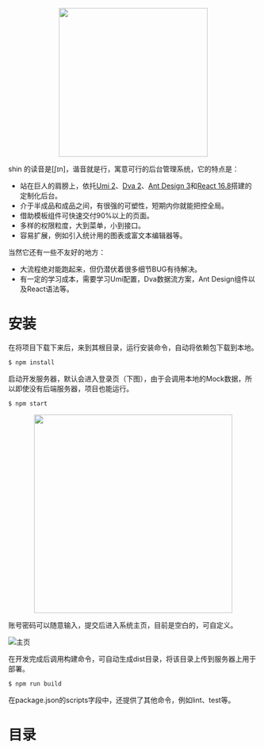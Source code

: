 <p align="center">
  <img src="https://github.com/pwstrick/shin-admin/blob/main/docs/assets/logo.png" width="300"/>
</p>

shin 的读音是[ʃɪn]，谐音就是行，寓意可行的后台管理系统，它的特点是：

* 站在巨人的肩膀上，依托[Umi 2](https://v2.umijs.org/zh/)、[Dva 2](https://dvajs.com/)、[Ant Design 3](https://3x.ant.design/index-cn)和[React 16.8](https://zh-hans.reactjs.org/)搭建的定制化后台。
* 介于半成品和成品之间，有很强的可塑性，短期内你就能把控全局。
* 借助模板组件可快速交付90%以上的页面。
* 多样的权限粒度，大到菜单，小到接口。
* 容易扩展，例如引入统计用的图表或富文本编辑器等。

当然它还有一些不友好的地方：

* 大流程绝对能跑起来，但仍潜伏着很多细节BUG有待解决。
* 有一定的学习成本，需要学习Umi配置，Dva数据流方案，Ant Design组件以及React语法等。

# 安装
在将项目下载下来后，来到其根目录，运行安装命令，自动将依赖包下载到本地。
```bash
$ npm install
```
启动开发服务器，默认会进入登录页（下图），由于会调用本地的Mock数据，所以即使没有后端服务器，项目也能运行。
```bash
$ npm start
```
<p align="center">
  <img src="https://github.com/pwstrick/shin-admin/blob/main/docs/assets/login.png" width="400"/>
</p>

账号密码可以随意输入，提交后进入系统主页，目前是空白的，可自定义。

![主页](https://github.com/pwstrick/shin-admin/blob/main/docs/assets/main.png)

在开发完成后调用构建命令，可自动生成dist目录，将该目录上传到服务器上用于部署。
```bash
$ npm run build
```
在package.json的scripts字段中，还提供了其他命令，例如lint、test等。

# 目录
